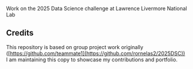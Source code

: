 Work on the 2025 Data Science challenge at Lawrence Livermore National Lab

## Credits
This repository is based on group project work originally ([https://github.com/teammate1](https://github.com/rornelas2/2025DSC))  
I am maintaining this copy to showcase my contributions and portfolio.

